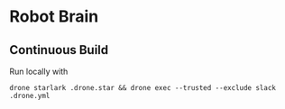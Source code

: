 # Robot Brain

## Continuous Build

Run locally with

    drone starlark .drone.star && drone exec --trusted --exclude slack  .drone.yml
